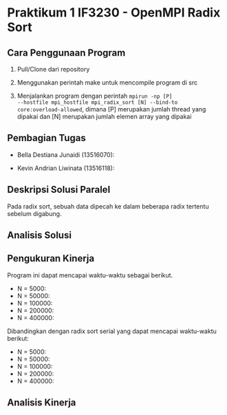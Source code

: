 # Praktikum 1 IF3230 - OpenMPI Radix Sort

Cara Penggunaan Program
-----
1. Pull/Clone dari repository

2. Menggunakan perintah make untuk mencompile program di src

3. Menjalankan program dengan perintah <code>mpirun -np [P] --hostfile mpi_hostfile mpi_radix_sort [N] --bind-to core:overload-allowed</code>, dimana [P] merupakan jumlah thread yang dipakai dan [N] merupakan jumlah elemen array yang dipakai


Pembagian Tugas
-----
- Bella Destiana Junaidi (13516070): 

- Kevin Andrian Liwinata (13516118): 
 

Deskripsi Solusi Paralel
-----
Pada radix sort, sebuah data dipecah ke dalam beberapa radix tertentu sebelum digabung.


Analisis Solusi
-----



Pengukuran Kinerja
-----
Program ini dapat mencapai waktu-waktu sebagai berikut.
- N = 5000: 
- N = 50000: 
- N = 100000: 
- N = 200000: 
- N = 400000: 

Dibandingkan dengan radix sort serial yang dapat mencapai waktu-waktu berikut:
- N = 5000: 
- N = 50000: 
- N = 100000: 
- N = 200000: 
- N = 400000: 
 

Analisis Kinerja
-----
